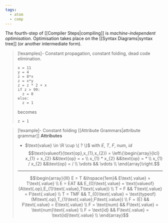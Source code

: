 ```yaml
---
tags:
  - atom
  - comp
---
```

The fourth-step of [[Compiler Steps|compiling]] is *machine-independent optimisation*. Optimisation takes place on the [[Syntax Diagrams|syntax tree]] (or another intermediate form).

> [!examples]- Constant propagation, constant folding, dead code elimination.
> ```
> x = 11
> y = 4
> z = 8*x
> z = x*y
> z = z * 2 + x
> if z > 99:
> 	z = 0
> else:
> 	z = 1
> ```
> becomes
> ```
> z = 1
> ```

> [!example]- Constant folding [[Attribute Grammars|attribute grammar]]
> **Attributes**
> - $\text{value} \in \R \cup \{ ? \}$ with $E$, $T$, $F$, $\text{num}$, $id$
> $$\text{valueof}(\text{op},x_{1},x_{2}) = \left\{\begin{array}{lcl}
> 	x_{1} + x_{2} &&\text{op} = + \\
> 	x_{1} * x_{2} &&\text{op} = * \\
> 	x_{1} / x_{2} &&\text{op} = / \\
> 	\vdots && \vdots \\
> \end{array}\right.$$
> ---
> $$\begin{array}{lll}
> 	E = T &\hspace{1em}& E\text{.value} = T\text{.value} \\
> 	E = EAT && E_{0}\text{.value} = \text{valueof}(A\text{.op},E_{1}\text{.value},T\text{.value}) \\
> 	T = F && T\text{.value} = F\text{.value} \\
> 	T = TMF && T_{0}\text{.value} = \text{typeof}(M\text{.op},T_{1}\text{.value},F\text{.value}) \\
> 	F = (E) && F\text{.value} = E\text{.value} \\
> 	F = \text{num} && F\text{.value} = \text{num}\text{.value} \\
> 	F = \text{id} && F\text{.value} = \text{id}\text{.value} \\
> \end{array}$$